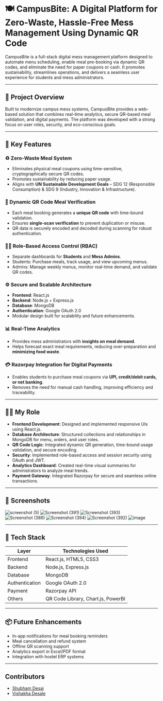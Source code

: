 # 🍽️ CampusBite: A Digital Platform for Zero-Waste, Hassle-Free Mess Management Using Dynamic QR Code

CampusBite is a full-stack digital mess management platform designed to automate menu scheduling, enable meal pre-booking via dynamic QR codes, and eliminate the need for paper coupons or cash. It promotes sustainability, streamlines operations, and delivers a seamless user experience for students and mess administrators.

---

## 🚀 Project Overview

Built to modernize campus mess systems, CampusBite provides a web-based solution that combines real-time analytics, secure QR-based meal validation, and digital payments. The platform was developed with a strong focus on user roles, security, and eco-conscious goals.

---

## 🎯 Key Features

### ♻️ Zero-Waste Meal System
- Eliminates physical meal coupons using time-sensitive, cryptographically secure QR codes.
- Promotes sustainability by reducing paper usage.
- Aligns with **UN Sustainable Development Goals** – SDG 12 (Responsible Consumption) & SDG 9 (Industry, Innovation & Infrastructure).

### 🔐 Dynamic QR Code Meal Verification
- Each meal booking generates a **unique QR code** with time-bound validation.
- Ensures **single-scan verification** to prevent duplication or misuse.
- QR data is securely encoded and decoded during scanning for robust authentication.

### 🧑‍💼 Role-Based Access Control (RBAC)
- Separate dashboards for **Students** and **Mess Admins**.
- Students: Purchase meals, track usage, and view upcoming menus.
- Admins: Manage weekly menus, monitor real-time demand, and validate QR codes.

### ⚙️ Secure and Scalable Architecture
- **Frontend**: React.js  
- **Backend**: Node.js + Express.js  
- **Database**: MongoDB  
- **Authentication**: Google OAuth 2.0  
- Modular design built for scalability and future enhancements.

### 📊 Real-Time Analytics
- Provides mess administrators with **insights on meal demand**.
- Helps forecast exact meal requirements, reducing over-preparation and **minimizing food waste**.

### 💳 Razorpay Integration for Digital Payments
- Enables students to purchase meal coupons via **UPI, credit/debit cards, or net banking**.
- Removes the need for manual cash handling, improving efficiency and traceability.

---

## 👨‍💻 My Role

- **Frontend Development**: Designed and implemented responsive UIs using React.js.
- **Database Architecture**: Structured collections and relationships in MongoDB for menu, orders, and user roles.
- **QR Code Logic**: Integrated dynamic QR generation, time-bound usage validation, and secure encoding.
- **Security**: Implemented role-based access and session security using OAuth and JWT.
- **Analytics Dashboard**: Created real-time visual summaries for administrators to analyze meal trends.
- **Payment Gateway**: Integrated Razorpay for secure and seamless online transactions.

---

## 📸 Screenshots

![screenshot (5)](https://github.com/user-attachments/assets/d9bc020b-9bc2-4404-8df2-47afeeaa27b9)
![Screenshot (391)](https://github.com/user-attachments/assets/598d1194-4db6-4ad2-932d-35d32efe59a7)
![Screenshot (393)](https://github.com/user-attachments/assets/719343ac-a10c-4164-8753-eeccdf9b896f)
![Screenshot (389)](https://github.com/user-attachments/assets/6f4ca1e5-c6d4-4abd-a0cb-8ad9335a923c)
![Screenshot (394)](https://github.com/user-attachments/assets/a1243150-30d0-4b01-a8e4-18c2373237f6)
![Screenshot (392)](https://github.com/user-attachments/assets/8f78aced-7c61-4d87-954e-eb1eb1ef64e7)
![image](https://github.com/user-attachments/assets/c24d2543-f34a-4ff1-aa8f-b2651d260e05)

---

## 🔧 Tech Stack

| Layer         | Technologies Used                       |
|---------------|------------------------------------------|
| Frontend      | React.js, HTML5, CSS3                   |
| Backend       | Node.js, Express.js                    |
| Database      | MongoDB                                |
| Authentication| Google OAuth 2.0                  |
| Payment       | Razorpay API                           |
| Others        | QR Code Library, Chart.js, PowerBI  |

---

## 📦 Future Enhancements

- In-app notifications for meal booking reminders
- Meal cancellation and refund system
- Offline QR scanning support
- Analytics export in Excel/PDF format
- Integration with hostel ERP systems

---


## Contributors
- [Shubham Desai](https://github.com/ShubhamDesai2003)
- [Vishakha Desale](https://github.com/VishakhaDesale)
